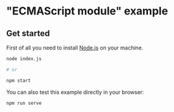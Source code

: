 # "ECMAScript module" example

## Get started

First of all you need to install [Node.js](https://nodejs.org/en) on your machine.

```sh
node index.js

# or

npm start
```

You can also test this example directly in your browser:

```sh
npm run serve
```